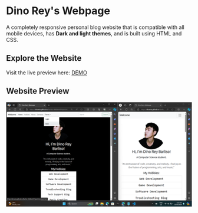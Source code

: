 # Dino Rey's Webpage

A completely responsive personal blog website that is compatible with all mobile devices, has **Dark and light themes**, and is built using HTML and CSS.


## Explore the Website

Visit the live preview here: [DEMO](https://drzania.github.io/Barliso-MidtermProject/)

## Website Preview

![Preview](https://github.com/drZania/Barliso-MidtermProject/blob/main/img/Barliso-MidtermProject-Preview.png)

